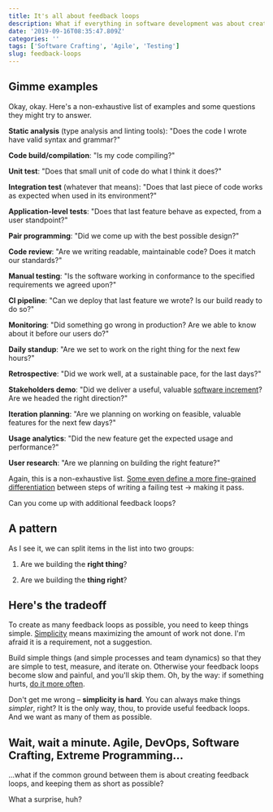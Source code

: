 ```yaml
---
title: It's all about feedback loops
description: What if everything in software development was about creating feedback loops?
date: '2019-09-16T08:35:47.809Z'
categories: ''
tags: ['Software Crafting', 'Agile', 'Testing']
slug: feedback-loops
---
```


## Gimme examples

Okay, okay. Here's a non-exhaustive list of examples and some questions they might try to answer.

**Static analysis** (type analysis and linting tools): "Does the code I wrote have valid syntax and grammar?"

**Code build/compilation**: "Is my code compiling?"

**Unit test**: "Does that small unit of code do what I think it does?"

**Integration test** (whatever that means): "Does that last piece of code works as expected when used in its environment?"

**Application-level tests**: "Does that last feature behave as expected, from a user standpoint?"

**Pair programming**: "Did we come up with the best possible design?"

**Code review**: "Are we writing readable, maintainable code? Does it match our standards?"

**Manual testing**: "Is the software working in conformance to the specified requirements we agreed upon?"

**CI pipeline**: "Can we deploy that last feature we wrote? Is our build ready to do so?"

**Monitoring**: "Did something go wrong in production? Are we able to know about it before our users do?"

**Daily standup**: "Are we set to work on the right thing for the next few hours?"

**Retrospective**: "Did we work well, at a sustainable pace, for the last days?"

**Stakeholders demo**: "Did we deliver a useful, valuable [software increment](https://ronjeffries.com/articles/017-08ff/new-framework-increment/)? Are we headed the right direction?"

**Iteration planning**: "Are we planning on working on feasible, valuable features for the next few days?"

**Usage analytics**: "Did the new feature get the expected usage and performance?"

**User research**: "Are we planning on building the right feature?"

Again, this is a non-exhaustive list. [Some even define a more fine-grained differentiation](https://blog.cleancoder.com/uncle-bob/2014/12/17/TheCyclesOfTDD.html) between steps of writing a failing test &rarr; making it pass.

Can you come up with additional feedback loops?

## A pattern

As I see it, we can split items in the list into two groups:

1. Are we building the **right thing**?

2. Are we building the **thing right**?

## Here's the tradeoff

To create as many feedback loops as possible, you need to keep things simple. [Simplicity](http://www.extremeprogramming.org/rules/simple.html) means maximizing the amount of work not done. I'm afraid it is a requirement, not a suggestion. 

Build simple things (and simple processes and team dynamics) so that they are simple to test, measure, and iterate on. Otherwise your feedback loops become slow and painful, and you'll skip them. Oh, by the way: if something hurts, [do it more often](https://martinfowler.com/bliki/FrequencyReducesDifficulty.html).

Don't get me wrong – **simplicity is hard**. You can always make things _simpler_, right? It is the only way, thou, to provide useful feedback loops. And we want as many of them as possible.

## Wait, wait a minute. Agile, DevOps, Software Crafting, Extreme Programming...

...what if the common ground between them is about creating feedback loops, and keeping them as short as possible?

What a surprise, huh?
